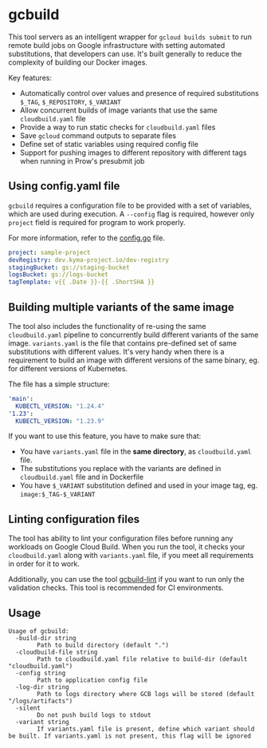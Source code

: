 # gcbuild

This tool servers as an intelligent wrapper for `gcloud builds submit` to run remote build jobs on Google infrastructure
with setting automated substitutions, that developers can use. It's built generally to reduce the complexity of building our Docker images.

Key features:
* Automatically control over values and presence of required substitutions `$_TAG`, `$_REPOSITORY`, `$_VARIANT`
* Allow concurrent builds of image variants that use the same `cloudbuild.yaml` file
* Provide a way to run static checks for `cloudbuild.yaml` files
* Save `gcloud` command outputs to separate files
* Define set of static variables using required config file
* Support for pushing images to different repository with different tags when running in Prow's presubmit job

## Using config.yaml file

`gcbuild` requires a configuration file to be provided with a set of variables, which are used during execution.
A `--config` flag is required, however only `project` field is required for program to work properly.

For more information, refer to the [config.go](./config/config.go) file.

```yaml
project: sample-project
devRegistry: dev.kyma-project.io/dev-registry
stagingBucket: gs://staging-bucket
logsBucket: gs://logs-bucket
tagTemplate: v{{ .Date }}-{{ .ShortSHA }}
```

## Building multiple variants of the same image

The tool also includes the functionality of re-using the same `cloudbuild.yaml` pipeline to concurrently build different variants of the same image.
`variants.yaml` is the file that contains pre-defined set of same substitutions with different values.
It's very handy when there is a requirement to build an image with different versions of the same binary, eg. for different versions of Kubernetes.

The file has a simple structure:
```yaml
'main':
  KUBECTL_VERSION: "1.24.4"
'1.23':
  KUBECTL_VERSION: "1.23.9"
```

If you want to use this feature, you have to make sure that:
* You have `variants.yaml` file in the **same directory**, as `cloudbuild.yaml` file.
* The substitutions you replace with the variants are defined in `cloudbuild.yaml` file and in Dockerfile
* You have `$_VARIANT` substitution defined and used in your image tag, eg. `image:$_TAG-$_VARIANT`

## Linting configuration files

The tool has ability to lint your configuration files before running any workloads on Google Cloud Build.
When you run the tool, it checks your `cloudbuild.yaml` along with `variants.yaml` file, if you meet all requirements in order for it to work.

Additionally, you can use the tool [gcbuild-lint](./tools/gcbuild-lint) if you want to run only the validation checks. This tool is recommended for CI environments.

## Usage

```
Usage of gcbuild:
  -build-dir string
        Path to build directory (default ".")
  -cloudbuild-file string
        Path to cloudbuild.yaml file relative to build-dir (default "cloudbuild.yaml")
  -config string
        Path to application config file
  -log-dir string
        Path to logs directory where GCB logs will be stored (default "/logs/artifacts")
  -silent
        Do not push build logs to stdout
  -variant string
        If variants.yaml file is present, define which variant should be built. If variants.yaml is not present, this flag will be ignored

```
